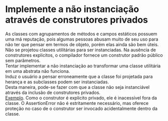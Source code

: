 # Implemente a não instanciação através de construtores privados
As classes com agrupamentos de métodos e campos estáticos possuem uma má reputação, pois algumas 
pessoas abusam muito de seu uso para não ter que pensar em termos de objeto, porém elas ainda são bem úteis. </br>
Não se projetou classes utilitárias para ser instanciadas. Na ausência de construtores explicitos, 
o compilador fornece um construtor padrão público sem parâmetros. </br>
Tentar implementar a não instanciação ao transformar uma classe utilitária em uma abstrata não funciona. </br>
Induz o usuário a pensar erroneamente que a classe foi projetada para herança e as subclasses podem ser 
instanciadas. </br>
Desta maneira, pode-se fazer com que a classe não seja instanciável através da inclusão de construtores 
privados. </br>
[Exemplo](src/main/java/com/effectivejava/chapter1/item4). Como o construtor é explicito privado, 
ele é inacessível fora da classe. O AssertionError não é estritamente necessário, mas oferece proteção 
no caso de o construtor ser invocado acidentalmente dentro da classe.